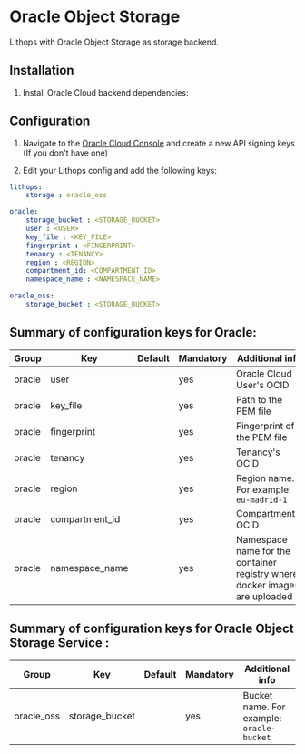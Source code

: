 # Oracle Object Storage

Lithops with Oracle Object Storage as storage backend.

## Installation

1. Install Oracle Cloud backend dependencies:

## Configuration

1. Navigate to the [Oracle Cloud Console](https://console.oraclecloud.com/) and create a new API signing keys (If you don't have one)

2. Edit your Lithops config and add the following keys:

```yaml
lithops:
    storage : oracle_oss

oracle:
    storage_bucket : <STORAGE_BUCKET>
    user : <USER>
    key_file : <KEY_FILE>
    fingerprint : <FINGERPRINT>
    tenancy : <TENANCY>
    region : <REGION>
    compartment_id: <COMPARTMENT_ID>
    namespace_name : <NAMESPACE_NAME>

oracle_oss:
    storage_bucket : <STORAGE_BUCKET>

```

## Summary of configuration keys for Oracle:


|Group|Key|Default|Mandatory|Additional info|
|---|---|---|---|---|
|oracle | user | |yes |  Oracle Cloud User's OCID |
|oracle | key_file | |yes | Path to the PEM file |
|oracle | fingerprint | |yes | Fingerprint of the PEM file |
|oracle | tenancy | |yes | Tenancy's OCID |
|oracle | region | |yes | Region name. For example: `eu-madrid-1` |
|oracle | compartment_id | |yes | Compartment's OCID |
|oracle | namespace_name | |yes | Namespace name for the container registry where docker images are uploaded |

## Summary of configuration keys for Oracle Object Storage Service :

|Group|Key|Default|Mandatory|Additional info|
|---|---|---|---|---|
|oracle_oss | storage_bucket | |yes | Bucket name. For example: `oracle-bucket`|


